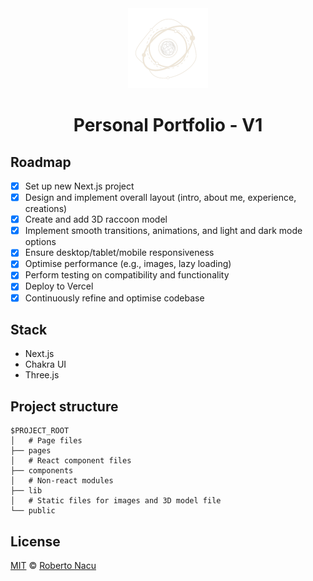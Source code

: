 <div align="center">
  <img src="public/logo-light-nobg.png" alt="logo" width="128"/>
  <h1>Personal Portfolio - V1</h1>

</div>

## Roadmap

- [x] Set up new Next.js project
- [x] Design and implement overall layout (intro, about me, experience, creations)
- [x] Create and add 3D raccoon model
- [x] Implement smooth transitions, animations, and light and dark mode options
- [x] Ensure desktop/tablet/mobile responsiveness
- [x] Optimise performance (e.g., images, lazy loading)
- [x] Perform testing on compatibility and functionality
- [x] Deploy to Vercel
- [x] Continuously refine and optimise codebase

## Stack

- Next.js
- Chakra UI
- Three.js

## Project structure

```
$PROJECT_ROOT
│   # Page files
├── pages
│   # React component files
├── components
│   # Non-react modules
├── lib
│   # Static files for images and 3D model file
└── public
```

## License

[MIT](https://github.com/1391819/personal-portfolio/blob/main/License.txt) © [Roberto Nacu](https://github.com/1391819)

</div>

